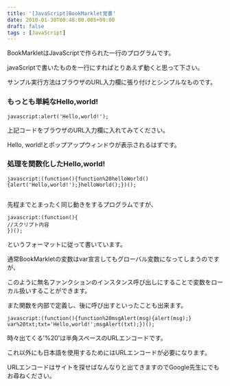 ```yaml
---
title: '[JavaScript]BookMarklet覚書'
date: 2010-01-30T00:48:00.005+09:00
draft: false
tags : [JavaScript]
---
```


BookMarkletはJavaScriptで作られた一行のプログラムです。

javaScriptで書いたものを一行にすればとりあえず動くと思って下さい。

  

サンプル実行方法はブラウザのURL入力欄に張り付けとシンプルなものです。

  

  

### もっとも単純なHello,world!

```
javascript:alert('Hello,world!');   

```

  

上記コードをブラウザのURL入力欄に入れてみてください。

Hello, world!とポップアップウィンドウが表示されるはずです。

  

### 処理を関数化したHello,world!

```
javascript:(function(){function%20helloWorld(){alert('Hello,world!');}helloWorld();})();   
  

```

  

先程までとまったく同じ動きをするプログラムですが、

  
```
javascript:(function(){  
//スクリプト内容  
})();   

```

というフォーマットに従って書いています。

  

通常BookMarkletの変数はvar宣言してもグローバル変数になってしまうのですが、

このように無名ファンクションのインスタンス呼び出しにすることで変数をローカル扱いすることができます。

  

  

また関数を内部で定義し、後に呼び出すといったことも出来ます。

  

```
javascript:(function(){function%20msgAlert(msg){alert(msg);}  
var%20txt;txt='Hello,world!';msgAlert(txt);})();   

```

  

時々出てくる'%20'は半角スペースのURLエンコードです。

これ以外にも日本語を使用するためにはURLエンコードが必要になります。

URLエンコードはサイトを探せばなんなりと出てきますのでGoogle先生にでもお尋ねください。